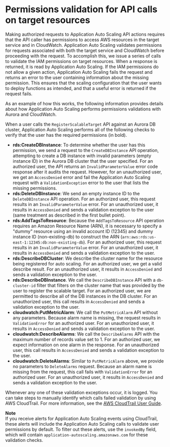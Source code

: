 # Permissions validation for API calls on target resources<a name="security_iam_permission_validation"></a>

Making authorized requests to Application Auto Scaling API actions requires that the API caller has permissions to access AWS resources in the target service and in CloudWatch\. Application Auto Scaling validates permissions for requests associated with both the target service and CloudWatch before proceeding with the request\. To accomplish this, we issue a series of calls to validate the IAM permissions on target resources\. When a response is returned, it is read by Application Auto Scaling\. If the IAM permissions do not allow a given action, Application Auto Scaling fails the request and returns an error to the user containing information about the missing permission\. This ensures that the scaling configuration that the user wants to deploy functions as intended, and that a useful error is returned if the request fails\. 

As an example of how this works, the following information provides details about how Application Auto Scaling performs permissions validations with Aurora and CloudWatch\.

When a user calls the `RegisterScalableTarget` API against an Aurora DB cluster, Application Auto Scaling performs all of the following checks to verify that the user has the required permissions \(in bold\)\. 
+ **rds:CreateDBInstance**: To determine whether the user has this permission, we send a request to the `CreateDBInstance` API operation, attempting to create a DB instance with invalid parameters \(empty instance ID\) in the Aurora DB cluster that the user specified\. For an authorized user, the API returns an `InvalidParameterValue` error code response after it audits the request\. However, for an unauthorized user, we get an `AccessDenied` error and fail the Application Auto Scaling request with a `ValidationException` error to the user that lists the missing permissions\.
+ **rds:DeleteDBInstance**: We send an empty instance ID to the `DeleteDBInstance` API operation\. For an authorized user, this request results in an `InvalidParameterValue` error\. For an unauthorized user, it results in `AccessDenied` and sends a validation exception to the user \(same treatment as described in the first bullet point\)\.
+ **rds:AddTagsToResource**: Because the `AddTagsToResource` API operation requires an Amazon Resource Name \(ARN\), it is necessary to specify a "dummy" resource using an invalid account ID \(12345\) and dummy instance ID \(non\-existing\-db\) to construct the ARN \(`arn:aws:rds:us-east-1:12345:db:non-existing-db`\)\. For an authorized user, this request results in an `InvalidParameterValue` error\. For an unauthorized user, it results in `AccessDenied` and sends a validation exception to the user\.
+ **rds:DescribeDBCluster**: We describe the cluster name for the resource being registered for auto scaling\. For an authorized user, we get a valid describe result\. For an unauthorized user, it results in `AccessDenied` and sends a validation exception to the user\.
+ **rds:DescribeDBInstance**\. We call the `DescribeDBInstance` API with a `db-cluster-id` filter that filters on the cluster name that was provided by the user to register the scalable target\. For an authorized user, we are permitted to describe all of the DB instances in the DB cluster\. For an unauthorized user, this call results in `AccessDenied` and sends a validation exception to the user\.
+ **cloudwatch:PutMetricAlarm**: We call the `PutMetricAlarm` API without any parameters\. Because alarm name is missing, the request results in `ValidationError` for an authorized user\. For an unauthorized user, it results in `AccessDenied` and sends a validation exception to the user\.
+ **cloudwatch:DescribeAlarms**: We call the `DescribeAlarms` API with the maximum number of records value set to 1\. For an authorized user, we expect information on one alarm in the response\. For an unauthorized user, this call results in `AccessDenied` and sends a validation exception to the user\.
+ **cloudwatch:DeleteAlarms**: Similar to `PutMetricAlarm` above, we provide no parameters to `DeleteAlarms` request\. Because an alarm name is missing from the request, this call fails with `ValidationError` for an authorized user\. For an unauthorized user, it results in `AccessDenied` and sends a validation exception to the user\.

Whenever any one of these validation exceptions occur, it is logged\. You can take steps to manually identify which calls failed validation by using AWS CloudTrail\. For more information, see the [AWS CloudTrail User Guide](https://docs.aws.amazon.com/awscloudtrail/latest/userguide/cloudtrail-user-guide.html)\. 

**Note**  
If you receive alerts for Application Auto Scaling events using CloudTrail, these alerts will include the Application Auto Scaling calls to validate user permissions by default\. To filter out these alerts, use the `invokedBy` field, which will contain `application-autoscaling.amazonaws.com` for these validation checks\.